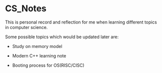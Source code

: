# CS_Notes

This is personal record and reflection for me when learning different topics in computer science. 

Some possible topics which would be updated later are:

- Study on memory model

- Modern C++ learning note

- Booting process for OS(RISC/CISC)

  

